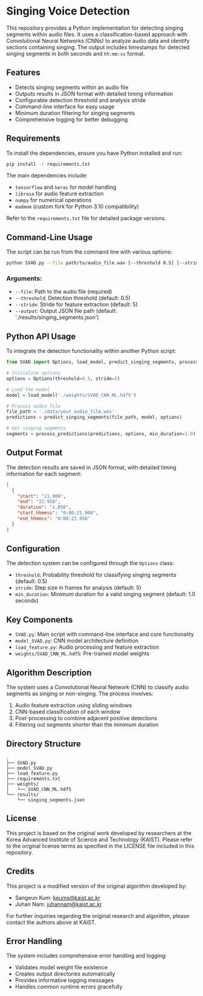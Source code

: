 # Singing Voice Detection

This repository provides a Python implementation for detecting singing segments within audio files. It uses a classification-based approach with Convolutional Neural Networks (CNNs) to analyze audio data and identify sections containing singing. The output includes timestamps for detected singing segments in both seconds and `hh:mm:ss` format.

## Features

* Detects singing segments within an audio file
* Outputs results in JSON format with detailed timing information
* Configurable detection threshold and analysis stride
* Command-line interface for easy usage
* Minimum duration filtering for singing segments
* Comprehensive logging for better debugging

## Requirements

To install the dependencies, ensure you have Python installed and run:

```bash
pip install -r requirements.txt
```

The main dependencies include:
* `tensorflow` and `keras` for model handling
* `librosa` for audio feature extraction
* `numpy` for numerical operations
* `madmom` (custom fork for Python 3.10 compatibility)

Refer to the `requirements.txt` file for detailed package versions.

## Command-Line Usage

The script can be run from the command line with various options:

```bash
python SVAD.py --file path/to/audio_file.wav [--threshold 0.5] [--stride 5] [--output path/to/output.json]
```

### Arguments:
* `--file`: Path to the audio file (required)
* `--threshold`: Detection threshold (default: 0.5)
* `--stride`: Stride for feature extraction (default: 5)
* `--output`: Output JSON file path (default: './results/singing_segments.json')

## Python API Usage

To integrate the detection functionality within another Python script:

```python
from SVAD import Options, load_model, predict_singing_segments, process_predictions

# Initialize options
options = Options(threshold=0.5, stride=5)

# Load the model
model = load_model('./weights/SVAD_CNN_ML.hdf5')

# Process audio file
file_path = './data/your_audio_file.wav'
predictions = predict_singing_segments(file_path, model, options)

# Get singing segments
segments = process_predictions(predictions, options, min_duration=1.0)
```

## Output Format

The detection results are saved in JSON format, with detailed timing information for each segment:

```json
[
  {
    "start": "21.900",
    "end": "22.950",
    "duration": "1.050",
    "start_hhmmss": "0:00:21.900",
    "end_hhmmss": "0:00:22.950"
  }
]
```

## Configuration

The detection system can be configured through the `Options` class:
* `threshold`: Probability threshold for classifying singing segments (default: 0.5)
* `stride`: Step size in frames for analysis (default: 5)
* `min_duration`: Minimum duration for a valid singing segment (default: 1.0 seconds)

## Key Components

* `SVAD.py`: Main script with command-line interface and core functionality
* `model_SVAD.py`: CNN model architecture definition
* `load_feature.py`: Audio processing and feature extraction
* `weights/SVAD_CNN_ML.hdf5`: Pre-trained model weights

## Algorithm Description

The system uses a Convolutional Neural Network (CNN) to classify audio segments as singing or non-singing. The process involves:
1. Audio feature extraction using sliding windows
2. CNN-based classification of each window
3. Post-processing to combine adjacent positive detections
4. Filtering out segments shorter than the minimum duration

## Directory Structure

```
.
├── SVAD.py
├── model_SVAD.py
├── load_feature.py
├── requirements.txt
├── weights/
│   └── SVAD_CNN_ML.hdf5
└── results/
    └── singing_segments.json
```

## License

This project is based on the original work developed by researchers at the Korea Advanced Institute of Science and Technology (KAIST). Please refer to the original license terms as specified in the LICENSE file included in this repository.

## Credits

This project is a modified version of the original algorithm developed by:
* Sangeun Kum: keums@kaist.ac.kr
* Juhan Nam: juhannam@kaist.ac.kr

For further inquiries regarding the original research and algorithm, please contact the authors above at KAIST.

## Error Handling

The system includes comprehensive error handling and logging:
* Validates model weight file existence
* Creates output directories automatically
* Provides informative logging messages
* Handles common runtime errors gracefully